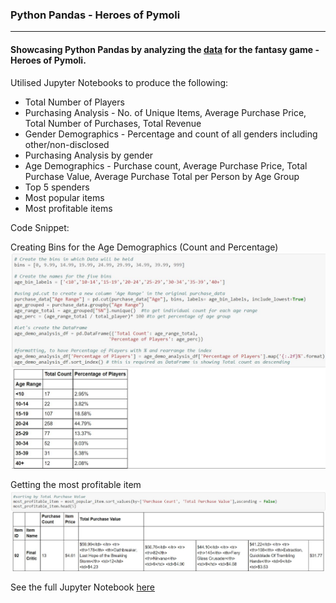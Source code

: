 <h3>Python Pandas - Heroes of Pymoli</h3>
<hr>
<h4>Showcasing Python Pandas by analyzing the <a href="https://github.com/foofx88/Python_Pandas_HeroesOfPymoli/blob/main/HeroesOfPymoli/Resources/purchase_data.csv">data</a> for the fantasy game - Heroes of Pymoli.</h4>

<p>Utilised Jupyter Notebooks to produce the following:</p>
<ul>
  <li>Total Number of Players</li>
  <li>Purchasing Analysis - No. of Unique Items, Average Purchase Price, Total Number of Purchases, Total Revenue</li>
  <li>Gender Demographics - Percentage and count of all genders including other/non-disclosed</li>
  <li>Purchasing Analysis by gender</li>
  <li>Age Demographics - Purchase count, Average Purchase Price, Total Purchase Value, Average Purchase Total per Person by Age Group</li>
  <li>Top 5 spenders</li>
  <li>Most popular items</li>
  <li>Most profitable items</li>
</ul>  

Code Snippet:

Creating Bins for the Age Demographics (Count and Percentage)
<img width="" src="/HeroesOfPymoli/Resources/Capture.JPG">

Getting the most profitable item
<img width="" src="/HeroesOfPymoli/Resources/Capture2.JPG">

See the full Jupyter Notebook <a href="https://github.com/foofx88/Python_Pandas_HeroesOfPymoli/blob/main/HeroesOfPymoli/HeroesOfPymoli_starter.ipynb">here</a>

